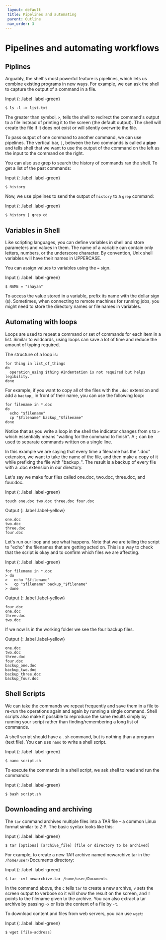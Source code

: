 ```yaml
---
 layout: default
 title: Pipelines and automating
 parent: Outline
 nav_order: 3
---
```


# Pipelines and automating workflows

## Piplines 

Arguably, the shell's most powerful feature is pipelines, which lets us combine existing programs in new ways. For example, we can ask the shell to capture the output of a command in a file. 

Input
{: .label .label-green}
~~~
$ ls -l -> list.txt
~~~

The greater than symbol, `>`, tells the shell to redirect the command's output to a file instead of printing it to the screen (the default output). The shell will create the file if it does not exist or will silently overwrite the file. 

To pass output of one command to another command, we can use pipelines. The vertical bar, `|`, between the two commands is called a **pipe** and tells shell that we want to use the output of the command on the left as the input to the command on the right. 

You can also use grep to search the history of commands ran the shell. To get a list of the past commands: 

Input
{: .label .label-green}
~~~
$ history
~~~

Now, we use pipelines to send the output of `history` to a `grep` command:

Input
{: .label .label-green}
~~~
$ history | grep cd
~~~

## Variables in Shell

Like scripting languages, you can define variables in shell and store parameters and values in them. The name of a variable can contain only letters, numbers, or the underscore character. By convention, Unix shell variables will have their names in UPPERCASE.

You can assign values to variables using the `=` sign.

Input
{: .label .label-green}
~~~
$ NAME = "shayan"
~~~

To access the value stored in a variable, prefix its name with the dollar sign (`$`). Sometimes, when connecting to remote machines for running jobs, you might need to store the directory names or file names in variables.

## Automating with loops

Loops are used to repeat a command or set of commands for each item in a list. Similar to wildcards, using loops can save a lot of time and reduce the amount of typing required. 

The structure of a loop is:

~~~
for thing in list_of_things
do
  operation_using $thing #Indentation is not required but helps legibility.
done
~~~

For example, if you want to copy all of the files with the `.doc` extension and add a `backup_` in front of their name, you can use the following loop:

~~~
for filename in *.doc
do
  echo "$filename"
  cp "$filename" backup_"$filename"
done
~~~

Notice that as you write a loop in the shell the indicator changes from `$` to `>` which essentially means "waiting for the command to finish". A `;` can be used to separate commands written on a single line.

In this example we are saying that every time a filename has the ".doc" extension, we want to take the name of the file, and then make a copy of it while prefixing the file with "backup_". The result is a backup of every file with a .doc extension in our directory.

Let's say we make four files called one.doc, two.doc, three.doc, and four.doc.

Input
{: .label .label-green}
~~~
touch one.doc two.doc three.doc four.doc
~~~
Output
{: .label .label-yellow}
~~~
one.doc
two.doc
three.doc
four.doc
~~~

Let's run our loop and see what happens. Note that we are telling the script to "echo" the filenames that are getting acted on. This is a way to check that the script is okay and to confirm which files we are affecting.

Input
{: .label .label-green}
~~~
for filename in *.doc
> do
>   echo "$filename"
>   cp "$filename" backup_"$filename"
> done
~~~
Output
{: .label .label-yellow}
~~~
four.doc
one.doc
three.doc
two.doc
~~~

If we now ls in the working folder we see the four backup files.

Output
{: .label .label-yellow}
~~~
one.doc
two.doc
three.doc
four.doc
backup_one.doc
backup_two.doc
backup_three.doc
backup_four.doc
~~~

## Shell Scripts

We can take the commands we repeat frequently and save them in a file to re-run the operations again and again by running a single command. Shell scripts also make it possible to reproduce the same results simply by running your script rather than finding/remembering a long list of commands.

A shell script should have a `.sh` command, but is nothing than a program (text file). You can use `nano` to write a shell script.

Input
{: .label .label-green}
~~~
$ nano script.sh
~~~

To execute the commands in a shell script, we ask shell to read and run the commands:

Input
{: .label .label-green}
~~~
$ bash script.sh
~~~

## Downloading and archiving

The `tar` command archives multiple files into a TAR file – a common Linux format similar to ZIP. The basic syntax looks like this:

Input
{: .label .label-green}
~~~
$ tar [options] [archive_file] [file or directory to be archived]
~~~

For example, to create a new TAR archive named newarchive.tar in the `/home/user/`Documents directory:

Input
{: .label .label-green}
~~~
$ tar -cvf newarchive.tar /home/user/Documents
~~~

In the command above, the `c` tells `tar` to create a new archive, `v` sets the screen output to verbose so it will show the result on the screen, and
`f` points to the filename given to the archive. You can also extract a tar archive by passing `-x` or lists the content of a file by `-t`. 

To download content and files from web servers, you can use `wget`:

Input
{: .label .label-green}
~~~
$ wget [file-address]
~~~


